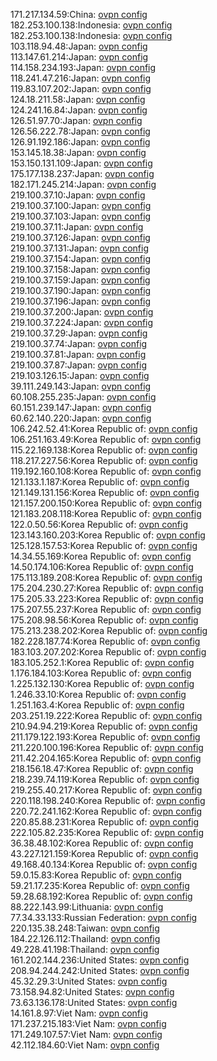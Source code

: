 171.217.134.59:China: [ovpn config](vpn/171_217_134_59.ovpn)  
182.253.100.138:Indonesia: [ovpn config](vpn/182_253_100_138.ovpn)  
182.253.100.138:Indonesia: [ovpn config](vpn/182_253_100_138.ovpn)  
103.118.94.48:Japan: [ovpn config](vpn/103_118_94_48.ovpn)  
113.147.61.214:Japan: [ovpn config](vpn/113_147_61_214.ovpn)  
114.158.234.193:Japan: [ovpn config](vpn/114_158_234_193.ovpn)  
118.241.47.216:Japan: [ovpn config](vpn/118_241_47_216.ovpn)  
119.83.107.202:Japan: [ovpn config](vpn/119_83_107_202.ovpn)  
124.18.211.58:Japan: [ovpn config](vpn/124_18_211_58.ovpn)  
124.241.16.84:Japan: [ovpn config](vpn/124_241_16_84.ovpn)  
126.51.97.70:Japan: [ovpn config](vpn/126_51_97_70.ovpn)  
126.56.222.78:Japan: [ovpn config](vpn/126_56_222_78.ovpn)  
126.91.192.186:Japan: [ovpn config](vpn/126_91_192_186.ovpn)  
153.145.18.38:Japan: [ovpn config](vpn/153_145_18_38.ovpn)  
153.150.131.109:Japan: [ovpn config](vpn/153_150_131_109.ovpn)  
175.177.138.237:Japan: [ovpn config](vpn/175_177_138_237.ovpn)  
182.171.245.214:Japan: [ovpn config](vpn/182_171_245_214.ovpn)  
219.100.37.10:Japan: [ovpn config](vpn/219_100_37_10.ovpn)  
219.100.37.100:Japan: [ovpn config](vpn/219_100_37_100.ovpn)  
219.100.37.103:Japan: [ovpn config](vpn/219_100_37_103.ovpn)  
219.100.37.11:Japan: [ovpn config](vpn/219_100_37_11.ovpn)  
219.100.37.126:Japan: [ovpn config](vpn/219_100_37_126.ovpn)  
219.100.37.131:Japan: [ovpn config](vpn/219_100_37_131.ovpn)  
219.100.37.154:Japan: [ovpn config](vpn/219_100_37_154.ovpn)  
219.100.37.158:Japan: [ovpn config](vpn/219_100_37_158.ovpn)  
219.100.37.159:Japan: [ovpn config](vpn/219_100_37_159.ovpn)  
219.100.37.190:Japan: [ovpn config](vpn/219_100_37_190.ovpn)  
219.100.37.196:Japan: [ovpn config](vpn/219_100_37_196.ovpn)  
219.100.37.200:Japan: [ovpn config](vpn/219_100_37_200.ovpn)  
219.100.37.224:Japan: [ovpn config](vpn/219_100_37_224.ovpn)  
219.100.37.29:Japan: [ovpn config](vpn/219_100_37_29.ovpn)  
219.100.37.74:Japan: [ovpn config](vpn/219_100_37_74.ovpn)  
219.100.37.81:Japan: [ovpn config](vpn/219_100_37_81.ovpn)  
219.100.37.87:Japan: [ovpn config](vpn/219_100_37_87.ovpn)  
219.103.126.15:Japan: [ovpn config](vpn/219_103_126_15.ovpn)  
39.111.249.143:Japan: [ovpn config](vpn/39_111_249_143.ovpn)  
60.108.255.235:Japan: [ovpn config](vpn/60_108_255_235.ovpn)  
60.151.239.147:Japan: [ovpn config](vpn/60_151_239_147.ovpn)  
60.62.140.220:Japan: [ovpn config](vpn/60_62_140_220.ovpn)  
106.242.52.41:Korea Republic of: [ovpn config](vpn/106_242_52_41.ovpn)  
106.251.163.49:Korea Republic of: [ovpn config](vpn/106_251_163_49.ovpn)  
115.22.169.138:Korea Republic of: [ovpn config](vpn/115_22_169_138.ovpn)  
118.217.227.56:Korea Republic of: [ovpn config](vpn/118_217_227_56.ovpn)  
119.192.160.108:Korea Republic of: [ovpn config](vpn/119_192_160_108.ovpn)  
121.133.1.187:Korea Republic of: [ovpn config](vpn/121_133_1_187.ovpn)  
121.149.131.156:Korea Republic of: [ovpn config](vpn/121_149_131_156.ovpn)  
121.157.200.150:Korea Republic of: [ovpn config](vpn/121_157_200_150.ovpn)  
121.183.208.118:Korea Republic of: [ovpn config](vpn/121_183_208_118.ovpn)  
122.0.50.56:Korea Republic of: [ovpn config](vpn/122_0_50_56.ovpn)  
123.143.160.203:Korea Republic of: [ovpn config](vpn/123_143_160_203.ovpn)  
125.128.157.53:Korea Republic of: [ovpn config](vpn/125_128_157_53.ovpn)  
14.34.55.169:Korea Republic of: [ovpn config](vpn/14_34_55_169.ovpn)  
14.50.174.106:Korea Republic of: [ovpn config](vpn/14_50_174_106.ovpn)  
175.113.189.208:Korea Republic of: [ovpn config](vpn/175_113_189_208.ovpn)  
175.204.230.27:Korea Republic of: [ovpn config](vpn/175_204_230_27.ovpn)  
175.205.33.223:Korea Republic of: [ovpn config](vpn/175_205_33_223.ovpn)  
175.207.55.237:Korea Republic of: [ovpn config](vpn/175_207_55_237.ovpn)  
175.208.98.56:Korea Republic of: [ovpn config](vpn/175_208_98_56.ovpn)  
175.213.238.202:Korea Republic of: [ovpn config](vpn/175_213_238_202.ovpn)  
182.228.187.74:Korea Republic of: [ovpn config](vpn/182_228_187_74.ovpn)  
183.103.207.202:Korea Republic of: [ovpn config](vpn/183_103_207_202.ovpn)  
183.105.252.1:Korea Republic of: [ovpn config](vpn/183_105_252_1.ovpn)  
1.176.184.103:Korea Republic of: [ovpn config](vpn/1_176_184_103.ovpn)  
1.225.132.130:Korea Republic of: [ovpn config](vpn/1_225_132_130.ovpn)  
1.246.33.10:Korea Republic of: [ovpn config](vpn/1_246_33_10.ovpn)  
1.251.163.4:Korea Republic of: [ovpn config](vpn/1_251_163_4.ovpn)  
203.251.19.222:Korea Republic of: [ovpn config](vpn/203_251_19_222.ovpn)  
210.94.94.219:Korea Republic of: [ovpn config](vpn/210_94_94_219.ovpn)  
211.179.122.193:Korea Republic of: [ovpn config](vpn/211_179_122_193.ovpn)  
211.220.100.196:Korea Republic of: [ovpn config](vpn/211_220_100_196.ovpn)  
211.42.204.165:Korea Republic of: [ovpn config](vpn/211_42_204_165.ovpn)  
218.156.18.47:Korea Republic of: [ovpn config](vpn/218_156_18_47.ovpn)  
218.239.74.119:Korea Republic of: [ovpn config](vpn/218_239_74_119.ovpn)  
219.255.40.217:Korea Republic of: [ovpn config](vpn/219_255_40_217.ovpn)  
220.118.198.240:Korea Republic of: [ovpn config](vpn/220_118_198_240.ovpn)  
220.72.241.162:Korea Republic of: [ovpn config](vpn/220_72_241_162.ovpn)  
220.85.88.231:Korea Republic of: [ovpn config](vpn/220_85_88_231.ovpn)  
222.105.82.235:Korea Republic of: [ovpn config](vpn/222_105_82_235.ovpn)  
36.38.48.102:Korea Republic of: [ovpn config](vpn/36_38_48_102.ovpn)  
43.227.121.159:Korea Republic of: [ovpn config](vpn/43_227_121_159.ovpn)  
49.168.40.134:Korea Republic of: [ovpn config](vpn/49_168_40_134.ovpn)  
59.0.15.83:Korea Republic of: [ovpn config](vpn/59_0_15_83.ovpn)  
59.21.17.235:Korea Republic of: [ovpn config](vpn/59_21_17_235.ovpn)  
59.28.68.192:Korea Republic of: [ovpn config](vpn/59_28_68_192.ovpn)  
88.222.143.99:Lithuania: [ovpn config](vpn/88_222_143_99.ovpn)  
77.34.33.133:Russian Federation: [ovpn config](vpn/77_34_33_133.ovpn)  
220.135.38.248:Taiwan: [ovpn config](vpn/220_135_38_248.ovpn)  
184.22.126.112:Thailand: [ovpn config](vpn/184_22_126_112.ovpn)  
49.228.41.198:Thailand: [ovpn config](vpn/49_228_41_198.ovpn)  
161.202.144.236:United States: [ovpn config](vpn/161_202_144_236.ovpn)  
208.94.244.242:United States: [ovpn config](vpn/208_94_244_242.ovpn)  
45.32.29.3:United States: [ovpn config](vpn/45_32_29_3.ovpn)  
73.158.94.82:United States: [ovpn config](vpn/73_158_94_82.ovpn)  
73.63.136.178:United States: [ovpn config](vpn/73_63_136_178.ovpn)  
14.161.8.97:Viet Nam: [ovpn config](vpn/14_161_8_97.ovpn)  
171.237.215.183:Viet Nam: [ovpn config](vpn/171_237_215_183.ovpn)  
171.249.107.57:Viet Nam: [ovpn config](vpn/171_249_107_57.ovpn)  
42.112.184.60:Viet Nam: [ovpn config](vpn/42_112_184_60.ovpn)  
